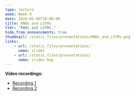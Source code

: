 ```yaml
---
type: lecture
week: Week 9
date: 2024-05-06T10:00:00
title: RNNs and LSTMs
tldr: "RNNs and LSTMs."
hide_from_announcments: true
thumbnail: /static_files/presentations/RNNs_and_LSTMs.png
links: 
    - url: /static_files/presentations/
      name: slides
    - url: /static_files/presentations/
      name: slides 6up
---
```

**Video recordings:**
- [Recording 1](http://example.com)
- [Recording 2](http://example.com)
